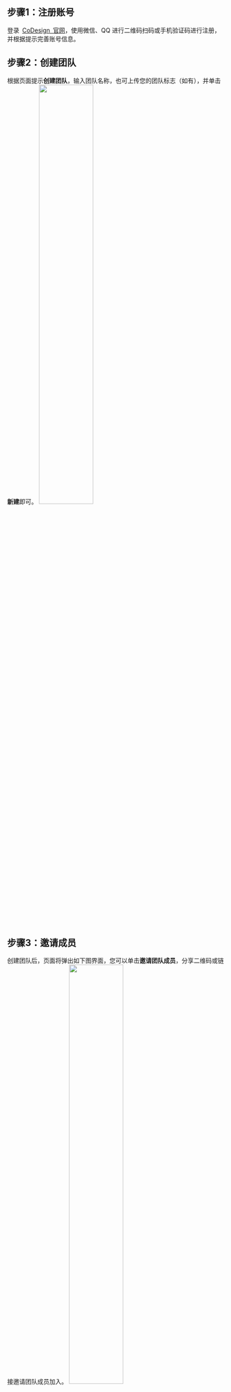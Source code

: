 ## 步骤1：注册账号

登录 [CoDesign 官网](https://codesign.qq.com/)，使用微信、QQ 进行二维码扫码或手机验证码进行注册，并根据提示完善账号信息。


## 步骤2：创建团队
根据页面提示**创建团队**，输入团队名称，也可上传您的团队标志（如有），并单击**新建**即可。
<img src="https://qcloudimg.tencent-cloud.cn/raw/2c672cba400d0293a364cc19f69929a5.png" width="50%">


## 步骤3：邀请成员
创建团队后，页面将弹出如下图界面，您可以单击**邀请团队成员**，分享二维码或链接邀请团队成员加入。
<img src="https://qcloudimg.tencent-cloud.cn/raw/4b71a813d28e8d93c4972635abaac93b.png" width="50%">
<img src="https://qcloudimg.tencent-cloud.cn/raw/b84d0755e8088413f714abbae223b05b.png" width="50%">


## 步骤4：通过成员加入申请

被邀请人通过邀请链接或二维码加入团队。

## 步骤5：开始团队协同

团队成员加入后即可开始使用 CoDesign。
